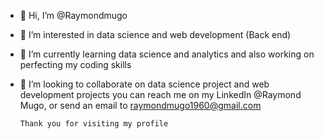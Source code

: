 - 👋 Hi, I’m @Raymondmugo
- 👀 I’m interested in data science and web development (Back end)
- 🌱 I’m currently learning data science and analytics and also working on perfecting my coding skills
- 💞️ I’m looking to collaborate on data science project and web development projects
     you can reach me on my LinkedIn @Raymond Mugo, or send an email to raymondmugo1960@gmail.com

      Thank you for visiting my profile 
<!---
Raymondmugo/Raymondmugo is a ✨ special ✨ repository because its `README.md` (this file) appears on your GitHub profile.
You can click the Preview link to take a look at your changes.
--->
